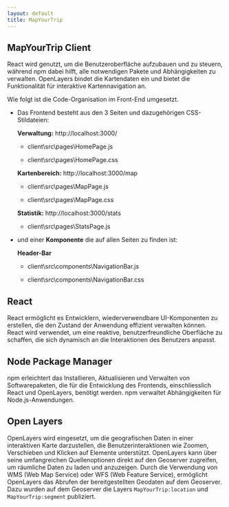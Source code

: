 ```yaml
---
layout: default
title: MapYourTrip
---
```


## MapYourTrip Client

React wird genutzt, um die Benutzeroberfläche aufzubauen und zu steuern, während npm dabei hilft, alle notwendigen Pakete und Abhängigkeiten zu verwalten. OpenLayers bindet die Kartendaten ein und bietet die Funktionalität für interaktive Kartennavigation an.

Wie folgt ist die Code-Organisation im Front-End umgesetzt.

- Das Frontend besteht aus den 3 Seiten und dazugehörigen CSS-Stildateien:

  **Verwaltung:** http://localhost:3000/

  - client\src\pages\HomePage.js

  - client\src\pages\HomePage.css

  **Kartenbereich:** http://localhost:3000/map

  - client\src\pages\MapPage.js

  - client\src\pages\MapPage.css

  **Statistik:** http://localhost:3000/stats

  - client\src\pages\StatsPage.js

- und einer **Komponente** die auf allen Seiten zu finden ist:

  **Header-Bar**

  - client\src\components\NavigationBar.js

  - client\src\components\NavigationBar.css

## React

React ermöglicht es Entwicklern, wiederverwendbare UI-Komponenten zu erstellen, die den Zustand der Anwendung effizient verwalten können. React wird verwendet, um eine reaktive, benutzerfreundliche Oberfläche zu schaffen, die sich dynamisch an die Interaktionen des Benutzers anpasst.

## Node Package Manager

npm erleichtert das Installieren, Aktualisieren und Verwalten von Softwarepaketen, die für die Entwicklung des Frontends, einschliesslich React und OpenLayers, benötigt werden. npm verwaltet Abhängigkeiten für Node.js-Anwendungen.

## Open Layers

OpenLayers wird eingesetzt, um die geografischen Daten in einer interaktiven Karte darzustellen, die Benutzerinteraktionen wie Zoomen, Verschieben und Klicken auf Elemente unterstützt. OpenLayers kann über seine umfangreichen Quellenoptionen direkt auf den Geoserver zugreifen, um räumliche Daten zu laden und anzuzeigen. Durch die Verwendung von WMS (Web Map Service) oder WFS (Web Feature Service), ermöglicht OpenLayers das Abrufen der bereitgestellten Geodaten auf dem Geoserver. Dazu wurden auf dem Geoserver die Layers ```MapYourTrip:location``` und ```MapYourTrip:segment``` publiziert.
